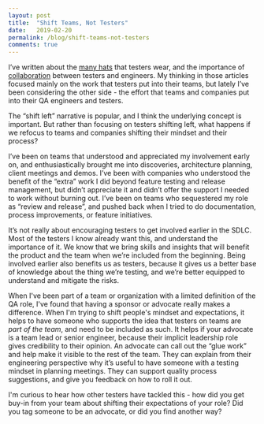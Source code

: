 ```yaml
---
layout: post
title:  "Shift Teams, Not Testers"
date:   2019-02-20
permalink: /blog/shift-teams-not-testers
comments: true
---
```


I’ve written about the [many hats](https://techbeacon.com/app-dev-testing/3-hats-qa-engineers-how-wear-them-well) that testers wear, and the importance of [collaboration](https://www.testcraft.io/building-relationship-developers-qa) between testers and engineers. My thinking in those articles focused mainly on the work that testers put into their teams, but lately I’ve been considering the other side - the effort that teams and companies put into their QA engineers and testers.

The “shift left” narrative is popular, and I think the underlying concept is important. But rather than focusing on testers shifting left, what happens if we refocus to teams and companies shifting their mindset and their process? 

I’ve been on teams that understood and appreciated my involvement early on, and enthusiastically brought me into discoveries, architecture planning, client meetings and demos. I’ve been with companies who understood the benefit of the “extra” work I did beyond feature testing and release management, but didn’t appreciate it and didn’t offer the support I needed to work without burning out. I’ve been on teams who sequestered my role as “review and release”, and pushed back when I tried to do documentation, process improvements, or feature initiatives.

It’s not really about encouraging testers to get involved earlier in the SDLC. Most of the testers I know already want this, and understand the importance of it. We know that we bring skills and insights that will benefit the product and the team when we’re included from the beginning. Being involved earlier also benefits us as testers, because it gives us a better base of knowledge about the thing we’re testing, and we’re better equipped to understand and mitigate the risks.

When I've been part of a team or organization with a limited definition of the QA role, I've found that having a sponsor or advocate really makes a difference. When I'm trying to shift people's mindset and expectations, it helps to have someone who supports the idea that testers on teams are *part of the team*, and need to be included as such. It helps if your advocate is a team lead or senior engineer, because their implicit leadership role gives credibility to their opinion. An advocate can call out the “glue work” and help make it visible to the rest of the team. They can explain from their engineering perspective why it’s useful to have someone with a testing mindset in planning meetings. They can support quality process suggestions, and give you feedback on how to roll it out.

I'm curious to hear how other testers have tackled this - how did you get buy-in from your team about shifting their expectations of your role? Did you tag someone to be an advocate, or did you find another way?